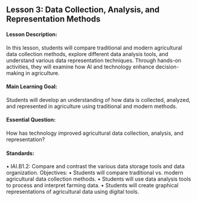 ## Lesson 3: Data Collection, Analysis, and Representation Methods
#### Lesson Description:
In this lesson, students will compare traditional and modern agricultural data collection methods, explore different data analysis tools, and understand various data representation techniques. Through hands-on activities, they will examine how AI and technology enhance decision-making in agriculture.  

#### Main Learning Goal:
Students will develop an understanding of how data is collected, analyzed, and represented in agriculture using traditional and modern methods.  

#### Essential Question:
How has technology improved agricultural data collection, analysis, and representation? 

#### Standards:
•	IAI.B1.2: Compare and contrast the various data storage tools and data organization.
Objectives:
•	Students will compare traditional vs. modern agricultural data collection methods.
•	Students will use data analysis tools to process and interpret farming data.
•	Students will create graphical representations of agricultural data using digital tools.


